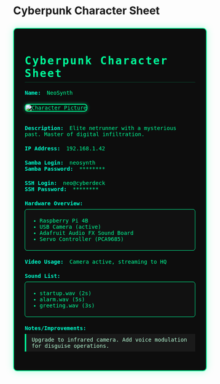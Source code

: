# Cyberpunk Character Sheet

<style>
.cyberpunk-sheet {
  background: #0d0d0d;
  color: #00ff99;
  font-family: 'Fira Mono', 'Consolas', 'Monaco', monospace;
  border: 2px solid #00ff99;
  border-radius: 10px;
  padding: 2em;
  max-width: 800px;
  margin: 2em auto;
  box-shadow: 0 0 20px #00ff9944, 0 0 5px #00ff9922;
}
.cyberpunk-sheet h1, .cyberpunk-sheet h2 {
  color: #00ff99;
  letter-spacing: 0.1em;
  border-bottom: 1px solid #00ff9944;
  padding-bottom: 0.2em;
}
.cyberpunk-sheet img {
  border: 2px solid #00ff99;
  border-radius: 8px;
  max-width: 200px;
  margin-bottom: 1em;
  box-shadow: 0 0 10px #00ff9977;
}
.cyberpunk-sheet .section {
  margin-bottom: 1.5em;
}
.cyberpunk-sheet .label {
  color: #00ffcc;
  font-weight: bold;
  margin-right: 0.5em;
}
.cyberpunk-sheet .hardware-list, .cyberpunk-sheet .sound-list {
  background: #111;
  border: 1px solid #00ff99;
  border-radius: 6px;
  padding: 0.5em 1em;
  margin: 0.5em 0;
}
.cyberpunk-sheet .note {
  background: #1a1a1a;
  border-left: 4px solid #00ff99;
  padding: 0.5em 1em;
  color: #baffd9;
  margin: 0.5em 0;
  font-size: 1em;
}
</style>

<div class="cyberpunk-sheet">
  <h1>Cyberpunk Character Sheet</h1>

  <div class="section">
    <span class="label">Name:</span> <span>NeoSynth</span>
  </div>
  <div class="section">
    <img src="img/character_sample.png" alt="Character Picture">
  </div>
  <div class="section">
    <span class="label">Description:</span>
    <span>Elite netrunner with a mysterious past. Master of digital infiltration.</span>
  </div>
  <div class="section">
    <span class="label">IP Address:</span> <span>192.168.1.42</span>
  </div>
  <div class="section">
    <span class="label">Samba Login:</span> <span>neosynth</span><br>
    <span class="label">Samba Password:</span> <span>********</span>
  </div>
  <div class="section">
    <span class="label">SSH Login:</span> <span>neo@cyberdeck</span><br>
    <span class="label">SSH Password:</span> <span>********</span>
  </div>
  <div class="section">
    <span class="label">Hardware Overview:</span>
    <div class="hardware-list">
      <ul>
        <li>Raspberry Pi 4B</li>
        <li>USB Camera (active)</li>
        <li>Adafruit Audio FX Sound Board</li>
        <li>Servo Controller (PCA9685)</li>
      </ul>
    </div>
  </div>
  <div class="section">
    <span class="label">Video Usage:</span> <span>Camera active, streaming to HQ</span>
  </div>
  <div class="section">
    <span class="label">Sound List:</span>
    <div class="sound-list">
      <ul>
        <li>startup.wav (2s)</li>
        <li>alarm.wav (5s)</li>
        <li>greeting.wav (3s)</li>
      </ul>
    </div>
  </div>
  <div class="section">
    <span class="label">Notes/Improvements:</span>
    <div class="note">Upgrade to infrared camera. Add voice modulation for disguise operations.</div>
  </div>
</div>
